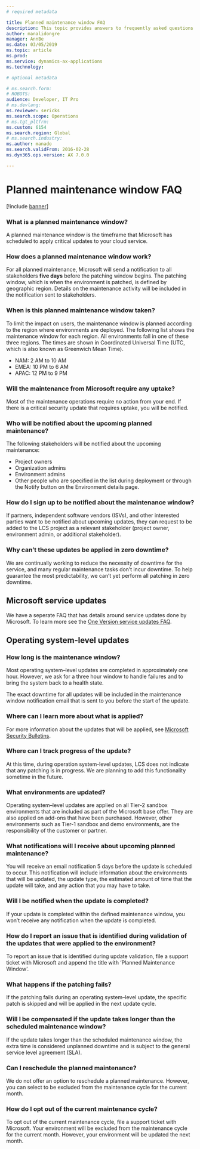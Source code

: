 ```yaml
---
# required metadata

title: Planned maintenance window FAQ
description: This topic provides answers to frequently asked questions about the Microsoft planned maintenance windows.
author: manalidongre
manager: AnnBe
ms.date: 03/05/2019
ms.topic: article
ms.prod: 
ms.service: dynamics-ax-applications
ms.technology: 

# optional metadata

# ms.search.form: 
# ROBOTS: 
audience: Developer, IT Pro
# ms.devlang: 
ms.reviewer: sericks
ms.search.scope: Operations
# ms.tgt_pltfrm: 
ms.custom: 6154
ms.search.region: Global
# ms.search.industry: 
ms.author: manado
ms.search.validFrom: 2016-02-28
ms.dyn365.ops.version: AX 7.0.0

---
```


# Planned maintenance window FAQ
[!include [banner](../includes/banner.md)]

### What is a planned maintenance window?
A planned maintenance window is the timeframe that Microsoft has scheduled to apply critical updates to your cloud service.

### How does a planned maintenance window work?
For all planned maintenance, Microsoft will send a notification to all stakeholders **five days** before the patching window begins. The patching window, which is when the environment is patched, is defined by geographic region. Details on the maintenance activity will be included in the notification sent to stakeholders.

### When is this planned maintenance window taken?
To limit the impact on users, the maintenance window is planned according to the region where environments are deployed. The following list shows the maintenance window for each region. All environments fall in one of these three regions. The times are shown in Coordinated Universal Time (UTC, which is also known as Greenwich Mean Time).

- NAM: 2 AM to 10 AM
- EMEA: 10 PM to 6 AM
- APAC: 12 PM to 9 PM

### Will the maintenance from Microsoft require any uptake?
Most of the maintenance operations require no action from your end. If there is a critical security update that requires uptake, you will be notified.

### Who will be notified about the upcoming planned maintenance?
The following stakeholders will be notified about the upcoming maintenance:
- Project owners
- Organization admins
- Environment admins
- Other people who are specified in the list during deployment or through the Notify button on the Environment details page. 

### How do I sign up to be notified about the maintenance window?
If partners, independent software vendors (ISVs), and other interested parties want to be notified about upcoming updates, they can request to be added to the LCS project as a relevant stakeholder (project owner, environment admin, or additional stakeholder).

### Why can’t these updates be applied in zero downtime?
We are continually working to reduce the necessity of downtime for the service, and many regular maintenance tasks don’t incur downtime. To help guarantee the most predictability, we can’t yet perform all patching in zero downtime.

## Microsoft service updates 
We have a seperate FAQ that has details around service updates done by Microsoft. To learn more see the [One Version service updates FAQ](../../fin-and-ops/get-started/one-version).  

## Operating system-level updates 

### How long is the maintenance window?
Most operating system–level updates are completed in approximately one hour. However, we ask for a three hour window to handle failures and to bring the system back to a health state. 

The exact downtime for all updates will be included in the maintenance window notification email that is sent to you before the start of the update.

### Where can I learn more about what is applied?
For more information about the updates that will be applied, see [Microsoft Security Bulletins](https://technet.microsoft.com/en-us/security/bulletins.aspx).  

### Where can I track progress of the update?
At this time, during operation system-level updates, LCS does not indicate that any patching is in progress. We are planning to add this functionality sometime in the future.

### What environments are updated?
Operating system–level updates are applied on all Tier-2 sandbox environments that are included as part of the Microsoft base offer. They are also applied on add-ons that have been purchased. However, other environments such as Tier-1 sandbox and demo environments, are the responsibility of the customer or partner.

### What notifications will I receive about upcoming planned maintenance?
You will receive an email notification 5 days before the update is scheduled to occur. This notification will include information about the environments that will be updated, the update type, the estimated amount of time that the update will take, and any action that you may have to take.

### Will I be notified when the update is completed?
If your update is completed within the defined maintenance window, you won’t receive any notification when the update is completed. 

### How do I report an issue that is identified during validation of the updates that were applied to the environment?
To report an issue that is identified during update validation, file a support ticket with Microsoft and append the title with ‘Planned Maintenance Window’.

### What happens if the patching fails?
If the patching fails during an operating system–level update, the specific patch is skipped and will be applied in the next update cycle.

### Will I be compensated if the update takes longer than the scheduled maintenance window?
If the update takes longer than the scheduled maintenance window, the extra time is considered unplanned downtime and is subject to the general service level agreement (SLA).

### Can I reschedule the planned maintenance?
We do not offer an option to reschedule a planned maintenance. However, you can select to be excluded from the maintenance cycle for the current month. 

### How do I opt out of the current maintenance cycle?
To opt out of the current maintenance cycle, file a support ticket with Microsoft. Your environment will be excluded from the maintenance cycle for the current month. However, your environment will be updated the next month.





